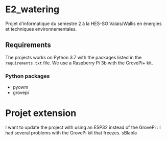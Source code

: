 # E2_watering
Projet d'informatique du semestre 2 à la HES-SO Valais/Wallis en énergies et techniques environnementales.

## Requirements 
The projects works on Python 3.7 with the packages listed in the ```requirements.txt``` file.
We use a Raspberry Pi 3b with the GrovePi+ kit.


### Python packages
- pyowm
- grovepi

# Projet extension

I want to update the project with using an ESP32 instead of the GrovePi : I had several problems with the GrovePi kit that freezes.
sBlabla

 
